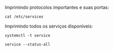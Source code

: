 Imprimindo protocolos importantes e suas portas:

	cat /etc/services

Imprimindo todos os serviços disponíveis:

	systemctl -t service

	service --status-all
